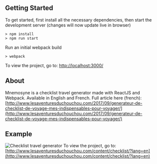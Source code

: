 ## Getting Started

To get started, first install all the necessary dependencies, then start the development server (changes will now update live in browser)
```
> npm install
> npm run start
```

Run an initial webpack build
```
> webpack
```

To view the project, go to: [http://localhost:3000/](http://localhost:3000/)

## About

Mnemosyne is a checklist travel generator made with ReactJS and Webpack. Available in English and French.
Full article here (french): [http://www.lesaventuresduchouchou.com/2017/09/generateur-de-checklist-de-voyage-mes-indispensables-pour-voyager/](http://www.lesaventuresduchouchou.com/2017/09/generateur-de-checklist-de-voyage-mes-indispensables-pour-voyager/)

## Example

![Checklist travel generator](http://www.lesaventuresduchouchou.com/wp-content/uploads/2017/09/screen-1.jpg)
To view the project, go to: [http://www.lesaventuresduchouchou.com/content/checklist/?lang=en](http://www.lesaventuresduchouchou.com/content/checklist/?lang=en)

